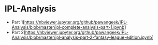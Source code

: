 # IPL-Analysis

* Part 1[https://nbviewer.jupyter.org/github/pawangeek/IPL-Analysis/blob/master/ipl-complete-analysis-part-1.ipynb]
* Part 2[https://nbviewer.jupyter.org/github/pawangeek/IPL-Analysis/blob/master/ipl-analysis-part-2-fantasy-league-edition.ipynb]
